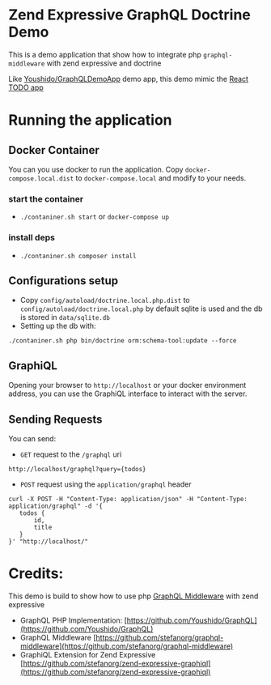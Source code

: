 # Zend Expressive GraphQL Doctrine Demo

This is a demo application that show how to integrate php `graphql-middleware` with zend expressive and doctrine

Like [Youshido/GraphQLDemoApp](https://github.com/Youshido/GraphQLDemoApp) demo app, this demo mimic the [React TODO app](http://todomvc.com/examples/react)

# Running the application

## Docker Container

You can you use docker to run the application. Copy `docker-compose.local.dist` to `docker-compose.local` and modify to your needs.

### start the container

* `./contaniner.sh start` or `docker-compose up`

### install deps

* `./contaniner.sh composer install`

## Configurations setup

* Copy `config/autoload/doctrine.local.php.dist` to `config/autoload/doctrine.local.php` by default sqlite is used and the db is stored in `data/sqlite.db`
* Setting up the db with:

```
./contaniner.sh php bin/doctrine orm:schema-tool:update --force
```


## GraphiQL

Opening your browser to `http://localhost` or your docker environment address, you can use the GraphiQL interface to interact with the server.

## Sending Requests

You can send:

 * `GET` request to the `/graphql` uri

 ```
 http://localhost/graphql?query={todos}
 ```

 * `POST` request using the `application/graphql` header

 ```
 curl -X POST -H "Content-Type: application/json" -H "Content-Type: application/graphql" -d '{
 	todos {
 		id,
 		title
 	}
 }' "http://localhost/"
 ```

# Credits:

This demo is build to show how to use php [GraphQL Middleware](https://github.com/stefanorg/graphql-middleware) with zend expressive

* GraphQL PHP Implementation: [https://github.com/Youshido/GraphQL](https://github.com/Youshido/GraphQL)
* GraphQL Middleware [https://github.com/stefanorg/graphql-middleware](https://github.com/stefanorg/graphql-middleware)
* GraphiQL Extension for Zend Expressive [https://github.com/stefanorg/zend-expressive-graphiql](https://github.com/stefanorg/zend-expressive-graphiql)
